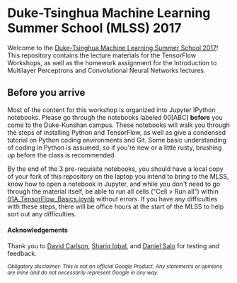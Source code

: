 # Duke-Tsinghua Machine Learning Summer School (MLSS) 2017

Welcome to the [Duke-Tsinghua Machine Learning Summer School 2017](https://dukekunshan.edu.cn/en/events/machine-learning-2017)! This repository contains the lecture materials for the TensorFlow Workshops, as well as the homework assignment for the Introduction to Multilayer Perceptrons and Convolutional Neural Networks lectures.

## Before you arrive
Most of the content for this workshop is organized into Jupyter IPython notebooks. Please go through the notebooks labeled 00[ABC] **before** you come to the Duke-Kunshan campus. These notebooks will walk you through the steps of installing Python and TensorFlow, as well as give a condensed tutorial on Python coding environments and Git. Some basic understanding of coding in Python is assumed, so if you're new or a little rusty, brushing up before the class is recommended.

By the end of the 3 pre-requisite notebooks, you should have a local copy of your fork of this repository on the laptop you intend to bring to the MLSS, know how to open a notebook in Jupyter, and while you don't need to go through the material itself, be able to run all cells ("Cell > Run all") within [01A_TensorFlow_Basics.ipynb](https://github.com/kevinjliang/Duke-Tsinghua-MLSS-2017/blob/master/01A_TensorFlow_Basics.ipynb) without errors. If you have any difficulties with these steps, there will be office hours at the start of the MLSS to help sort out any difficulties.

#### Acknowledgements 
Thank you to [David Carlson](https://github.com/decarlson), [Shariq Iqbal](https://github.com/shariqiqbal2810), and [Daniel Salo](https://github.com/dancsalo) for testing and feedback. 

<sub>*Obligatory disclaimer: This is not an official Google Product. Any statements or opinions are mine and do not necessarily represent Google in any way.*</sub>
